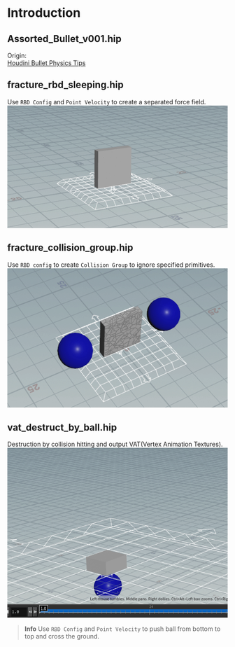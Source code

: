 
# Introduction

## Assorted_Bullet_v001.hip

Origin:  
[Houdini Bullet Physics Tips](https://www.nicholas-taylor.com/blog/blog-post-title-two-ea3sa)

## fracture_rbd_sleeping.hip

Use `RBD Config` and `Point Velocity` to create a separated force field.  
![screenshoots01](./screenshots/fracture_rbd_sleeping.gif)

## fracture_collision_group.hip

Use `RBD config` to create `Collision Group` to ignore specified primitives.  
![screenshoots01](./screenshots/fracture_collision_group.gif)

## vat_destruct_by_ball.hip

Destruction by collision hitting and output VAT(Vertex Animation Textures).  
![screenshoots01](./screenshots/vat_destruct_by_ball.gif)
> **Info** Use `RBD Config` and `Point Velocity` to push ball from bottom to top and cross the ground.